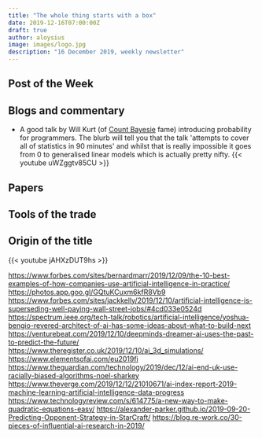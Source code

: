 ```yaml
---
title: "The whole thing starts with a box"
date: 2019-12-16T07:00:00Z
draft: true
author: aloysius
image: images/logo.jpg
description: "16 December 2019, weekly newsletter"
---
```


## Post of the Week


## Blogs and commentary

- A good talk by Will Kurt (of [Count Bayesie](https://www.countbayesie.com)
  fame) introducing probability for programmers. The blurb will tell you that
  the talk 'attempts to cover all of statistics in 90 minutes' and whilst that
  is really impossible it goes from 0 to generalised linear models which is
  actually pretty nifty.
  {{< youtube uWZggtv85CU >}}



## Papers


## Tools of the trade


## Origin of the title


{{< youtube jAHXzDUT9hs >}}

https://www.forbes.com/sites/bernardmarr/2019/12/09/the-10-best-examples-of-how-companies-use-artificial-intelligence-in-practice/
https://photos.app.goo.gl/GQtuKCuxm6kfR8Vb9
https://www.forbes.com/sites/jackkelly/2019/12/10/artificial-intelligence-is-superseding-well-paying-wall-street-jobs/#4cd033e0524d
https://spectrum.ieee.org/tech-talk/robotics/artificial-intelligence/yoshua-bengio-revered-architect-of-ai-has-some-ideas-about-what-to-build-next
https://venturebeat.com/2019/12/10/deepminds-dreamer-ai-uses-the-past-to-predict-the-future/
https://www.theregister.co.uk/2019/12/10/ai_3d_simulations/
https://www.elementsofai.com/eu2019fi
https://www.theguardian.com/technology/2019/dec/12/ai-end-uk-use-racially-biased-algorithms-noel-sharkey
https://www.theverge.com/2019/12/12/21010671/ai-index-report-2019-machine-learning-artificial-intelligence-data-progress
https://www.technologyreview.com/s/614775/a-new-way-to-make-quadratic-equations-easy/
https://alexander-parker.github.io/2019-09-20-Predicting-Opponent-Strategy-in-StarCraft/
https://blog.re-work.co/30-pieces-of-influential-ai-research-in-2019/
